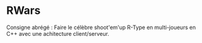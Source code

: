 # RWars
Consigne abrégé : Faire le célèbre shoot'em'up R-Type en multi-joueurs en C++ avec une achitecture client/serveur.

